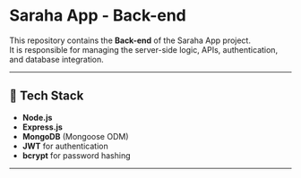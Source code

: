 # Saraha App - Back-end

This repository contains the **Back-end** of the Saraha App project.  
It is responsible for managing the server-side logic, APIs, authentication, and database integration.

---

## 🚀 Tech Stack
- **Node.js**  
- **Express.js**  
- **MongoDB** (Mongoose ODM)  
- **JWT** for authentication  
- **bcrypt** for password hashing  

---